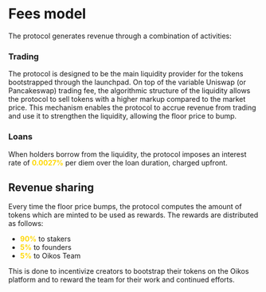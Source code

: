 # Fees model

The protocol generates revenue through a combination of activities: 

<h3>Trading</h3>

The protocol is designed to be the main liquidity provider for the tokens bootstrapped through the launchpad. On top of the variable Uniswap (or Pancakeswap) trading fee, the algorithmic structure of the liquidity allows the protocol to sell tokens with a higher markup compared to the market price. This mechanism enables the protocol to accrue revenue from trading and use it to strengthen the liquidity, allowing the floor price to bump.

<h3>Loans</h3>

When holders borrow from the liquidity, the protocol imposes an interest rate  of <b style='color:#FFD700'>0.0027%</b> per diem over the loan duration, charged upfront.  


<h2>Revenue sharing</h2>

Every time the floor price bumps, the protocol computes the amount of tokens which are minted to be used as rewards. The rewards are distributed as follows: 

* <b style='color:#FFD700'>90%</b> to stakers 
* <b style='color:#FFD700'>5%</b> to founders
* <b style='color:#FFD700'>5%</b> to Oikos Team

This is done to incentivize creators to bootstrap their tokens on the Oikos platform and to reward the team for their work and continued efforts. 


